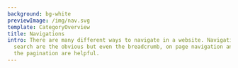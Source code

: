 ```yaml
---
background: bg-white
previewImage: /img/nav.svg
template: CategoryOverview
title: Navigations
intro: There are many different ways to navigate in a website. Navigation and
  search are the obvious but even the breadcrumb, on page navigation and even
  the pagination are helpful.
---
```

